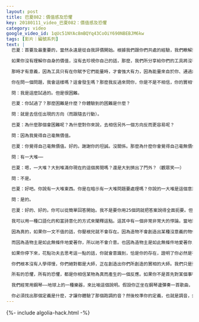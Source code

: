 ```yaml
---
layout: post
title: 巴夏082：價值感及恐懼
key: 20180111_video_巴夏082：價值感及恐懼
category: video
google_video_id: 1qUc51NYAc8mBQYq43CoOiY690NBEBJM6kw
tags: [影片｜編號系列]
text: |
  巴夏：首要及最重要的，當然永遠是從自我評價開始。根據我們跟你們共處的經驗，我們瞭解到，現在，你們許多人在地球上面臨的最難課題之一，就是去學會自我珍視。因為成千上萬年以來你們所接受的教導，你們已經遺忘了你們跟無限的連接，你們被教導去認為你自己是不值得的，去認為你是不配得到的，乃至是毫無價值的。

  如果你沒有理解你自身的價值，沒有去珍視你自己的話，那麼，我們所分享給你們的工具將沒有一個會真正起效。只有當你開始真正學會、認為並如此行動，即真的堅信你是無限造物的一個寶貴面向，你是造物美麗的、被無條件的愛著及支持著的一個面向，並以造物珍視你的方式那樣，去同樣珍視你自己之時，唯有到那時，這些工具才會真正起效，以最強大的可能方式起效。

  那時才有意義，因為工具只有在你賦予它們能量時，才會強大有力，因為能量來自於你、通過於你，因此，你才是那個決定了工具效果的人。工具並不能夠真正的自行起作用，因為它們從你這裡汲取能量。它們從你這裡，汲取實現的能力。

  你在問一個問題，我會這樣嗎？這會發生嗎？那麼我反過來問你，你是不是不相信，你的實相會帶你走向要去的地方呢？你的答案是什麼？

  問：我是這麼試過的。但是很困難。

  巴夏：你試過了？那麼困難是什麼？你體驗到的困難是什麼？

  問：就是去信任出現的方向（而跟隨去行動）。

  巴夏：為什麼那個會困難呢？為什麼對你來說，去相信另外一個方向反而更容易呢？

  問：因為我覺得自己毫無價值。

  巴夏：你覺得自己毫無價值。好的。謝謝你的坦誠。沒關係。那麼為什麼你會覺得自己毫無價值呢？你感到毫無價值的原因是什麼？必定是有原因的，否則你不會感到毫無價值。

  問：有一大堆⋯⋯

  巴夏：嗯，一大堆？大到堆滿你現在的這個房間嗎？還是大到擠出了門外？（觀眾笑⋯⋯）

  問：不是。

  巴夏：好吧。你說有一大堆東西。你是在暗示有一大堆問題要處理嗎？你說的一大堆是這個意思嗎？

  問：是的。

  巴夏：好的、好的。你可以從簡單回答開始。我不是要你用25個詞就把答案說得全面扼要。但是，你確實開啟了一個話題。為什麼你會覺得自己無價值呢？請告訴我一個讓你感覺無價值的原因，只要一個就可以。你是真的真的真的（認為自己無價值嗎？）這也是要問你們所有人的問題：如果你真的真的真的像你們大多數人以為的那樣，自己無價值的話，那你根本就不會存在。

  我可以用一種口語化的和富詩意化的方式來闡釋這點。這其中有一個非常非常大的悖論。當地球上的人們認為自己無價值時，實際上這是你們能說出的最傲慢的話之一，最自負的話之一。因為你實際上說的是：「是的，宇宙中的一切都匹配得精確完美，但唯有我是個例外。我是所有造物當中，唯一那個鶴立雞群的、毫無價值的面向。來看看我吧！」現在你明白了當你說自己毫無價值時，背後的矛盾了嗎？

  因為真的，如果你一文不值的話，你壓根兒就不會存在。因為造物不會創造出某種沒意義的物件。當你真的說自己毫無價值，真的允許自己相信毫無價值之時，你是在告訴造物主說：「存在的禮物是一文不值的，你所賜予我的禮物是一文不值的，我現在把它扔回到你臉上。」

  而因為造物主是如此無條件地愛著你，所以祂不會介意。也因為造物主是如此無條件地愛著你，所以祂甚至允許你去相信自己一文不值。這就是你有多麼值得愛、多麼寶貴的程度。因為，你擁有徹底的自由，去相信你想相信的任何事物。那就是你有多麼得到愛與支持的程度。而你仍舊不相信自己有價值嗎？而造物回答說：「那好的，但不管如何，我依然愛著你。我允許你去相信你選擇相信的任何事物。但證據是，你存在著。」

  如果你停下來，花點功夫去思考這一點的話，你就會意識到，恰是你的存在，證明了你必然是有價值的，因為造物從不會創造出沒價值的東西。因為你是無限造物的一個面向。還記得『創造的四項法則』中的第二條嗎？你是『一』的一個面向，而你也是那個假裝與『一』分離的人。因此，當你說出「我毫無價值」時，你就是在說「一切都毫無價值」。你看，你們所有人都很清楚知道自己在做什麼。我只是提醒你在做什麼。

  你們根本沒有人學得慢，你們絕對都是大師，正在創造出你們所創造的實相的大師。我們只是要提醒你，你以為自己沒有創造出完美，那是錯誤的。只是，你們選擇創造出的是，完美的悲劇。理解了嗎？但這並不意味著說，你並沒有掌控著創造自己實相的進程，你們都知道這一點。

  所有的恐懼，所有的恐懼，都是你相信某物為真而產生的一個反應。如果你不是首先對某個事物、某個處境、某個狀況預設了一個定義或者信念的話，你根本不會對它們產生任何情緒或感受。因此所有的恐懼，不管其如何展現，首先要理解到，它（恐懼）是你對自己所買賬的某個定義的反應。所以問題在於你買賬的定義是什麼。正是有一個信念體系或定義，在讓你以這種特定的情緒方式去體驗實相。那也就是恐懼的意義。它出現是要提示你，你有一個信念跟你真正的身份不相符合。

  我們經常用鋼琴——地球上的一種樂器，來比喻這個說明。假設你正坐在鋼琴邊彈奏一首歌曲，突然，你彈出了一個走音，這時你一般不會一邊害怕得尖叫跑開，一邊發誓自己永生不再碰鋼琴。而是通常你會說，啊，這個音不準了。我必須調一下這個音了。這也就是恐懼的含義。它就像一個走音、跑調、走調的音。必須要去校準。那麼需要校準的是什麼呢？是你的定義。

  你必須找出那個定義是什麼，才讓你體驗了那個跑調的音？然後校準你的定義，也就是調音，然後再讓它跟其它的鍵恢復和諧。這就是整個過程。特定種類的恐懼，如我們所說過的，是去找出你所買賬（相信）的定義的一個巨大線索。所以，利用你的恐懼來服務於你。當你對恐懼能用來做什麼理解得越來越多時，那麼你也會在體驗恐懼之時對其有越來越多的興奮與好奇，並且，你能把恐懼轉化為好奇、想像與激勵的速度也將會越來越快。
---
```


{%- include algolia-hack.html -%}
